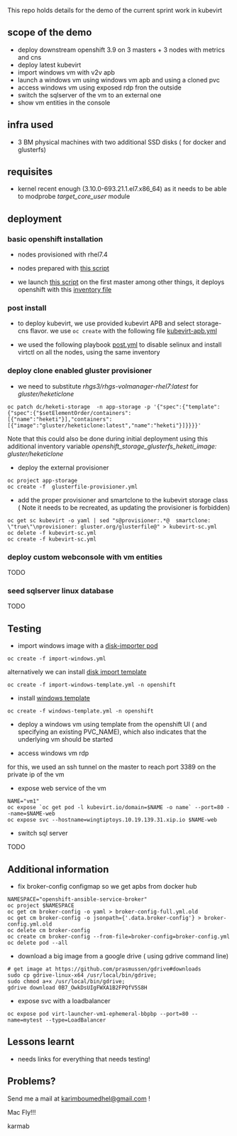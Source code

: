 This repo holds details for the demo of the current sprint work in kubevirt

## scope of the demo

- deploy downstream openshift 3.9 on 3 masters + 3 nodes with metrics and cns
- deploy latest kubevirt
- import windows vm with v2v apb
- launch a windows vm using windows vm apb and using a cloned pvc
- access windows vm using exposed rdp fron the outside
- switch the sqlserver of the vm to an external one
- show vm entities in the console

## infra used

- 3  BM physical machines with two additional SSD disks ( for docker and glusterfs)

## requisites

- kernel recent enough (3.10.0-693.21.1.el7.x86_64) as it needs to be able to modprobe *target_core_user* module

## deployment

### basic openshift installation

- nodes provisioned with rhel7.4

- nodes prepared with [this script](installation/runcmd_master)

- we launch [this script](installation/install.sh) on the first master
  among other things, it deploys openshift with this [inventory file](installation/hosts)

### post install 

- to deploy kubevirt, we use provided kubevirt APB and select storage-cns flavor. we use `oc create` with the following file [kubevirt-apb.yml](kubevirt-apb.yml)

- we used the following playbook [post.yml](post.yml) to disable selinux and install virtctl on all the nodes, using the same inventory


### deploy clone enabled gluster provisioner

- we need to substitute *rhgs3/rhgs-volmanager-rhel7:latest* for *gluster/heketiclone*

```
oc patch dc/heketi-storage  -n app-storage -p '{"spec":{"template":{"spec":{"$setElementOrder/containers":[{"name":"heketi"}],"containers":[{"image":"gluster/heketiclone:latest","name":"heketi"}]}}}}'
```

Note that this could also be done during initial deployment using this additional  inventory variable
*openshift_storage_glusterfs_heketi_image: gluster/heketiclone*

- deploy the external provisioner

```
oc project app-storage
oc create -f  glusterfile-provisioner.yml
```

- add the proper provisioner and smartclone to the kubevirt storage class ( Note it needs to be recreated, as updating the provisioner is forbidden)

```
oc get sc kubevirt -o yaml | sed "s@provisioner:.*@  smartclone: \"true\"\nprovisioner: gluster.org/glusterfile@" > kubevirt-sc.yml
oc delete -f kubevirt-sc.yml
oc create -f kubevirt-sc.yml
```

### deploy custom webconsole with vm entities
TODO

### seed sqlserver linux database 
TODO



## Testing

- import windows image with a [disk-importer pod](import-windows.yml)

```
oc create -f import-windows.yml
```

alternatively we can install [disk import template](import-windows-template.yml)

```
oc create -f import-windows-template.yml -n openshift
```

- install [windows template](windows-template.yml)

```
oc create -f windows-template.yml -n openshift
```

- deploy a windows vm using template from the openshift UI ( and specifying an existing PVC_NAME), which also indicates that the underlying vm should be started

- access windows vm rdp
 
for this, we used an ssh tunnel on the master to reach port 3389 on the private ip of the vm
 
- expose web service of the vm 

```
NAME="vm1"
oc expose `oc get pod -l kubevirt.io/domain=$NAME -o name` --port=80 --name=$NAME-web
oc expose svc --hostname=wingtiptoys.10.19.139.31.xip.io $NAME-web
```

- switch sql server

TODO


## Additional information


- fix broker-config configmap so we get apbs from docker hub

```
NAMESPACE="openshift-ansible-service-broker"
oc project $NAMESPACE
oc get cm broker-config -o yaml > broker-config-full.yml.old
oc get cm broker-config -o jsonpath={'.data.broker-config'} > broker-config.yml.old
oc delete cm broker-config
oc create cm broker-config --from-file=broker-config=broker-config.yml
oc delete pod --all
```

- download a big image from a google drive  ( using gdrive command line)

```
# get image at https://github.com/prasmussen/gdrive#downloads
sudo cp gdrive-linux-x64 /usr/local/bin/gdrive;
sudo chmod a+x /usr/local/bin/gdrive;
gdrive download 0B7_OwkDsUIgFWXA1B2FPQfV5S8H
```

- expose svc with a loadbalancer

```
oc expose pod virt-launcher-vm1-ephemeral-bbpbp --port=80 --name=mytest --type=LoadBalancer
```

## Lessons learnt

- needs links for everything that needs testing!

## Problems?

Send me a mail at [karimboumedhel@gmail.com](mailto:karimboumedhel@gmail.com) !

Mac Fly!!!

karmab

